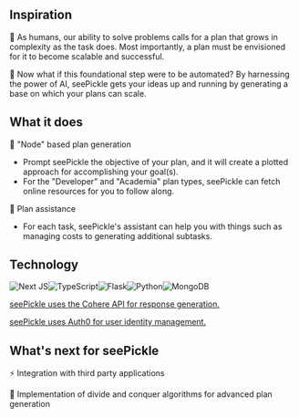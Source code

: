 ## Inspiration

🌱 As humans, our ability to solve problems calls for a plan that grows in complexity as the task does. Most importantly, a plan must be envisioned for it to become scalable and successful.

🤖 Now what if this foundational step were to be automated? By harnessing the power of AI, seePickle gets your ideas up and running by generating a base on which your plans can scale.

## What it does

🥝 "Node" based plan generation

- Prompt seePickle the objective of your plan, and it will create a plotted approach for accomplishing your goal(s).
- For the "Developer" and "Academia" plan types, seePickle can fetch online resources for you to follow along.

👥 Plan assistance

- For each task, seePickle's assistant can help you with things such as managing costs to generating additional subtasks.

## Technology

![Next JS](https://img.shields.io/badge/Next-black?style=for-the-badge&logo=next.js&logoColor=white)![TypeScript](https://img.shields.io/badge/typescript-%23007ACC.svg?style=for-the-badge&logo=typescript&logoColor=white)![Flask](https://img.shields.io/badge/flask-%23000.svg?style=for-the-badge&logo=flask&logoColor=white)![Python](https://img.shields.io/badge/python-3670A0?style=for-the-badge&logo=python&logoColor=ffdd54)![MongoDB](https://img.shields.io/badge/MongoDB-%234ea94b.svg?style=for-the-badge&logo=mongodb&logoColor=white)

[seePickle uses the Cohere API for response generation.](https://cohere.com/)

[seePickle uses Auth0 for user identity management.](https://auth0.com/)

## What's next for seePickle

⚡ Integration with third party applications

🧠 Implementation of divide and conquer algorithms for advanced plan generation
